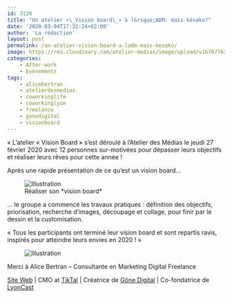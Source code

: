 ```yaml
---
id: 3120
title: "Un atelier «\_Vision board\_» à l&rsquo;ADM: mais késako?"
date: '2020-03-04T17:32:24+02:00'
author: 'La rédaction'
layout: post
permalink: /un-atelier-vision-board-a-ladm-mais-kesako/
image: https://res.cloudinary.com/atelier-medias/image/upload/v1670776399/blog/jnhjhkbvrjjstmtrwrrz.png
categories:
    - After-work
    - Evènements
tags:
    - alicebertran
    - atelierdesmedias
    - coworkinglife
    - coworkinglyon
    - freelance
    - gonedigital
    - visionboard
---
```


« L’atelier « Vision Board » s’est déroulé à l’Atelier des Médias le jeudi 27 février 2020 avec 12 personnes sur-motivées pour dépasser leurs objectifs et réaliser leurs rêves pour cette année !

Après une rapide présentation de ce qu’est un vision board…

<figure class="wp-block-image"><img src="https://res.cloudinary.com/atelier-medias/image/upload/v1670776399/blog/jnhjhkbvrjjstmtrwrrz.png" alt="Illustration"><figcaption>Réaliser son *vision board*</figcaption></figure>… le groupe a commencé les travaux pratiques : définition des objectifs, priorisation, recherche d’images, découpage et collage, pour finir par le dessin et la customisation.

 « Tous les participants ont terminé leur vision board et sont repartis ravis, inspirés pour atteindre leurs envies en 2020 ! »

<figure class="wp-block-image"><img src="https://res.cloudinary.com/atelier-medias/image/upload/v1670776401/blog/nnltwmofrgrrtdnnpfaq.jpg" alt="Illustration"></figure>

Merci à Alice Bertran – Consultante en Marketing Digital Freelance

[Site Web](https://www.alice-bertran.com/) | CMO at [TikTal](https://tiktal.co/) | Créatrice de [Gône Digital](https://www.gone-digital.fr/) | Co-fondatrice de [LyonCast](http://www.lyoncast.fr)
